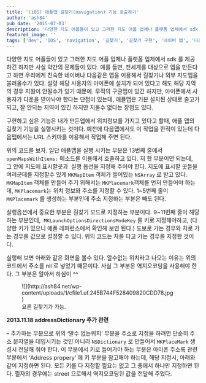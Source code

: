 ```yaml
---
title: '(iOS) 애플맵 길찾기(navigation) 기능 호출하기'
author: 'ash84'
pub_date: '2015-07-03'
description: '다양한 지도 어플들이 있고 그러한 지도 어플 업체나 플랫폼 업체에서 sdk 를 제공하긴 하지만 사실 약간의 문제들이 있다. 예를 들면, 전세계를 대상으로 앱을 만든다고 하면 우리에게 친숙한 네이버나 다음같은 앱을 이용해서 길찾기나 외부 지도앱을 불러올수가 있다. 설령 해당 사용자의 아이폰에 설치가 되어 있다고 해도 해당 지역의 경우 지원이 안될수가 있기 때문에. 무적의 구글맵이 있긴 하지만, 아이폰에서 사용자가 다운을 받아놔야 한다는 단점이 있는데, 애플맵은 기본 설치된 상태'
featured_image: ''
tags: ['dev', 'IOS', 'navigation', '길찾기', '길찾기 구현', '네이버 맵', '다음 맵', '애플']
---
```



<span style="font-size: 11pt;">다양한 지도 어플들이 있고 그러한 지도 어플 업체나 플랫폼 업체에서 sdk 를 제공하긴 하지만 사실 약간의 문제들이 있다. 예를 들면, 전세계를 대상으로 앱을 만든다고 하면 우리에게 친숙한 네이버나 다음같은 앱을 이용해서 길찾기나 외부 지도앱을 불러올수가 있다. 설령 해당 사용자의 아이폰에 설치가 되어 있다고 해도 해당 지역의 경우 지원이 안될수가 있기 때문에. 무적의 구글맵이 있긴 하지만, 아이폰에서 사용자가 다운을 받아놔야 한다는 단점이 있는데, 애플맵은 기본 설치된 상태로 출고가 되고, 잘 안되는 지역이 있긴 하지만 지울수 없다는 장점도 있다. </span>

<span style="font-size: 11pt;">구현하고 싶은 기능은 내가 만든앱에서 위치정보를 가지고 있다고 할때, 애플 맵의 길찾기 기능을 실행시키는 것이다. 예전에 다음맵에서도 이 작업을 한적이 있는데 다음맵에서는 URL 스키마를 이용해서 작업해 주면 된다. </span>

<script src="https://gist.github.com/AhnSeongHyun/7440757.js"></script>

<span style="font-size: 11pt;">위의 코드를 보자. 일단 애플맵을 실행 시키는 부분은 13번째 줄에서 `openMapsWithItems:` 메소드를 이용해서 호출하고 있다. 저 한 부분이면 되는데, 그 안에 지도에 표시할곳과  실행 옵션을 지정해 주어야 한다. 지도에 표시할 곳들을 여러군데를 지정할수 있게 `MKMapItem` 객체가 들어있는 `NSArray` 로 받고 있다. `MKMapItem` 객체를 만들어 주기 위해서는 `MKPlacemark`객체를 먼저 만들어야 하는데, `MKPlacemark`는 위치 정보와 주소를 지정할 수 있다. 1~5번째 줄이 `MKPlacemark` 를 생성하는 부분인데 주소 지정하는 부분은 빼도 된다. </span>

<span style="font-size: 11pt;">실행옵션에서 중요한 부분은 길찾기 모드로 지정하는 부분이다. 9~11번째 줄이 해당하는 부분인데,  `MKLaunchOptionsDirectionsModeKey` 를 키로 지정해야하고, (다양한 키가 있으니 애플 레퍼런스에서 확인해 보면 된다.) 도보로 가는 경우와 차로 가는 경우를 값으로 설정할 수 있다. 위의 코드는 차를 타고 가는 경우를 지정한 것이다. </span>

<span style="font-size: 11pt;">실행해 보면 아래와 같은 화면을 볼수 있다. 알수없는 위치라고 나오는 이유는 위의 코드에서 주소를 nil 로 넣었기 때문이다. 사실 그 부분은 역지오코딩을 사용해야 한다. 그 부분은 알아서 하심이 ^^ </span>

<span style="font-size: 11pt;">  
</span>

<figure class="wp-caption aligncenter" style="width: 400px">![](http://ash84.net/wp-content/uploads/1/cfile1.uf.245B744F528409820CDD78.jpg)<figcaption class="wp-caption-text">요론 길찾기가 가능. </figcaption></figure>

<span style="font-size: 11pt;">  
</span>

**<span style="font-size: 11pt;">2013.11.18 addressDictionary</span><span style="font-size: 11pt;"> 추가 관련</span>**

<span style="font-size: 11pt;">– 추가하는 부분으로 위의 ‘알수 없는위치’ 부분을 주소로 지정을 하려면 단순히 주소 문자열을 대입시키는 것인 아니라 `NSDictionary` 로 만들어서 `MKPlaceMark` 생성시 전달해 줘야 한다. 이 부분에서 키로 들어가야 하는 부분은 아이폰 주소록 관련 부분에서 ‘Address propery’ 에 키 부분을 참고해야 하는데, 해당 지정시, 아래와 같이 지정하면 된다. 모든 키를 다 지정할 필요는 없고 그 중에서 하나만 지정하면 된다. 필자의 경우에는 street 으로해서 역지오코딩된 값을 전달해 주었다. </span>

<script src="https://gist.github.com/AhnSeongHyun/7523451.js"></script>

 



